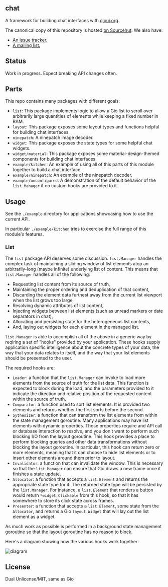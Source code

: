 ## chat

A framework for building chat interfaces with [gioui.org](https://gioui.org).

The canonical copy of this repository is hosted [on Sourcehut](https://git.sr.ht/~gioverse/chat). We also have:

- [An issue tracker.](https://todo.sr.ht/~gioverse/chat)
- [A mailing list.](https://lists.sr.ht/~gioverse/chat)

## Status

Work in progress. Expect breaking API changes often.

## Parts

This repo contains many packages with different goals:

- `list`: This package implements logic to allow a Gio list to scroll over arbitrarily large quantities of elements while keeping a fixed number in RAM.
- `layout`: This package exposes some layout types and functions helpful for building chat interfaces.
- `ninepatch`: A ninepatch image decoder.
- `widget`: This package exposes the state types for some helpful chat widgets.
- `widget/material`: This package exposes some material-design-themed components for building chat interfaces.
- `example/kitchen`: An example of using all of this parts of this module together to build a chat interface.
- `example/ninepatch`: An example of the ninepatch decoder.
- `example/unconfigured`: A demonstration of the default behavior of the `list.Manager` if no custom hooks are provided to it.

## Usage

See the `./example` directory for applications showcasing how to use the current
API.

In particular `./example/kitchen` tries to exercise the full range of this
module's features.

### List

The `list` package API deserves some discussion. `list.Manager` handles the complex task of maintaining a sliding window of list elements atop an arbitrarily-long (maybe infinite) underlying list of content. This means that `list.Manager` handles all of the following:

- Requesting list content from its source of truth,
- Maintaining the proper ordering and deduplication of that content,
- Discarding the element data furthest away from the current list viewport when the list grows too large,
- Resolving dynamic attributes of list content,
- Injecting widgets between list elements (such as unread markers or date separators in chat),
- Allocating and persisting state for the heterogeneous list contents,
- And, laying out widgets for each element in the managed list.

`list.Manager` is able to accomplish all of the above in a generic way by reqiring a set of "hooks" provided by your application. These hooks supply application specific intelligence about the concrete types of your data, the way that your data relates to itself, and the way that your list elements should be presented to the user.

The required hooks are:

- `Loader`: a function that the `list.Manager` can invoke to load more elements from the source of truth for the list data. This function is expected to block during the load, and the parameters provided to it indicate the direction and relative position of the requested content within the source of truth.
- `Comparator`: a function used to sort list elements. It is provided two elements and returns whether the first sorts before the second.
- `Sythesizer`: a function that can transform the list elements from within the state management goroutine. Many applications may have list elements with dynamic properties. Those properties require and API call or database interaction to resolve, and you don't want to perform such blocking I/O from the layout goroutine. This hook provides a place to perform blocking queries and other data transformations without blocking the layout goroutine. In particular, this hook can return zero or more elements, meaning that it can choose to hide list elements or to insert other elements around them prior to layout.
- `Invalidator`: a function that can invalidate the window. This is necessary so that the `list.Manager` can ensure that Gio draws a new frame once it finishes a state update.
- `Allocator`: a function that accepts a `list.Element` and returns the appropriate state type for it. The returned state type will be persisted by the `list.Manager`. For instance, a `list.Element` that renders a button would return `*widget.Clickable` from this hook, so that it has somewhere to store its click state across frames.
- `Presenter`: a function that accepts a `list.Element`, some state from the `Allocator`, and returns a Gio `layout.Widget` that will lay out the list element as a widget.

As much work as possible is performed in a background state management goroutine so that the layout goroutine has no reason to block.

Here's a diagram showing how the various hooks work together:

![diagram](https://git.sr.ht/~gioverse/chat/blob/main/list/assets/dataflow-diagram.png)

## License

Dual Unlicense/MIT, same as Gio
